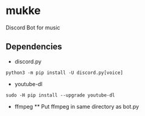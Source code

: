 # mukke
Discord Bot for music

## Dependencies
* discord.py

`python3 -m pip install -U discord.py[voice]`

* youtube-dl

`sudo -H pip install --upgrade youtube-dl`

* ffmpeg
** Put ffmpeg in same directory as bot.py

